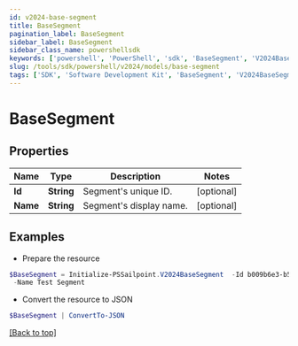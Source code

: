 ```yaml
---
id: v2024-base-segment
title: BaseSegment
pagination_label: BaseSegment
sidebar_label: BaseSegment
sidebar_class_name: powershellsdk
keywords: ['powershell', 'PowerShell', 'sdk', 'BaseSegment', 'V2024BaseSegment'] 
slug: /tools/sdk/powershell/v2024/models/base-segment
tags: ['SDK', 'Software Development Kit', 'BaseSegment', 'V2024BaseSegment']
---
```



# BaseSegment

## Properties

Name | Type | Description | Notes
------------ | ------------- | ------------- | -------------
**Id** | **String** | Segment's unique ID. | [optional] 
**Name** | **String** | Segment's display name. | [optional] 

## Examples

- Prepare the resource
```powershell
$BaseSegment = Initialize-PSSailpoint.V2024BaseSegment  -Id b009b6e3-b56d-41d9-8735-cb532ea0b017 `
 -Name Test Segment
```

- Convert the resource to JSON
```powershell
$BaseSegment | ConvertTo-JSON
```


[[Back to top]](#) 

